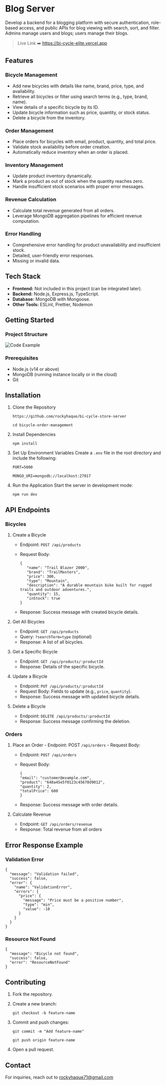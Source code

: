 # Blog Server

Develop a backend for a blogging platform with secure authentication, role-based access, and public APIs for blog viewing with search, sort, and filter. Admins manage users and blogs; users manage their blogs.

> Live Link ➡️ https://bi-cycle-elite.vercel.app

## Features

### Bicycle Management

- Add new bicycles with details like name, brand, price, type, and availability.
- Retrieve all bicycles or filter using search terms (e.g., type, brand, name).
- View details of a specific bicycle by its ID.
- Update bicycle information such as price, quantity, or stock status.
- Delete a bicycle from the inventory.

### Order Management

- Place orders for bicycles with email, product, quantity, and total price.
- Validate stock availability before order creation.
- Automatically reduce inventory when an order is placed.

### Inventory Management

- Update product inventory dynamically.
- Mark a product as out of stock when the quantity reaches zero.
- Handle insufficient stock scenarios with proper error messages.

### Revenue Calculation

- Calculate total revenue generated from all orders.
- Leverage MongoDB aggregation pipelines for efficient revenue computation.

### Error Handling

- Comprehensive error handling for product unavailability and insufficient stock.
- Detailed, user-friendly error responses.
- Missing or invalid data.

## Tech Stack

- **Frontend:** Not included in this project (can be integrated later).
- **Backend:** Node.js, Express.js, TypeScript.
- **Database:** MongoDB with Mongoose.
- **Other Tools:** ESLint, Prettier, Nodemon

## Getting Started

### Project Structure
![Code Example](https://i.ibb.co.com/XtTT1DJ/carbon-4.png)


### Prerequisites

- Node.js (v14 or above)
- MongoDB (running instance locally or in the cloud)
- Git

## Installation

1. Clone the Repository

   ```
   https://github.com/rockyhaque/bi-cycle-store-server
   ```

   ```
   cd bicycle-order-management
   ```

2. Install Dependencies

   ```
   npm install
   ```

3. Set Up Environment Variables Create a `.env` file in the root directory and include the following:

   ```
   PORT=5000
   ```

   ```
   MONGO_URI=mongodb://localhost:27017
   ```

4. Run the Application Start the server in development mode:

   ```
   npm run dev
   ```

## API Endpoints

### Bicycles

1. Create a Bicycle

   - Endpoint: `POST /api/products`
   - Request Body:

     ```
     {
        "name": "Trail Blazer 2000",
        "brand": "TrailMasters",
        "price": 300,
        "type": "Mountain",
        "description": "A durable mountain bike built for rugged trails and outdoor adventures.",
        "quantity": 15,
        "inStock": true
     }

     ```

   - Response: Success message with created bicycle details.

2. Get All Bicycles

   - Endpoint: `GET /api/products`
   - Query: `?searchTerm=type` (optional)
   - Response: A list of all bicycles.

3. Get a Specific Bicycle

   - Endpoint: `GET /api/products/:productId`
   - Response: Details of the specific bicycle.

4. Update a Bicycle

   - Endpoint: `PUT /api/products/:productId`
   - Request Body: Fields to update (e.g., `price`, `quantity`).
   - Response: Success message with updated bicycle details.

5. Delete a Bicycle
   - Endpoint: `DELETE /api/products/:productId`
   - Response: Success message confirming the deletion.

### Orders

1.  Place an Order - Endpoint: POST `/api/orders` - Request Body:

    - Endpoint: `POST /api/orders`
    - Request Body:

        ```
        {
        "email": "customer@example.com",
        "product": "648a45e5f0123c45678d9012",
        "quantity": 2,
        "totalPrice": 600
        }
        ```
    - Response: Success message with order details.

2. Calculate Revenue
    - Endpoint: `GET /api/orders/revenue`
    - Response: Total revenue from all orders

## Error Response Example
### Validation Error

```
{
  "message": "Validation failed",
  "success": false,
  "error": {
    "name": "ValidationError",
    "errors": {
      "price": {
        "message": "Price must be a positive number",
        "type": "min",
        "value": -10
      }
    }
  }
}

```

### Resource Not Found
```
{
  "message": "Bicycle not found",
  "success": false,
  "error": "ResourceNotFound"
}
```

## Contributing
1. Fork the repository.
2. Create a new branch:

    ```
    git checkout -b feature-name
    ```
3. Commit and push changes:
    ```
    git commit -m "Add feature-name"
    ```
    ```
    git push origin feature-name
    ```
4. Open a pull request.

## Contact
For inquiries, reach out to rockyhaque71@gmail.com